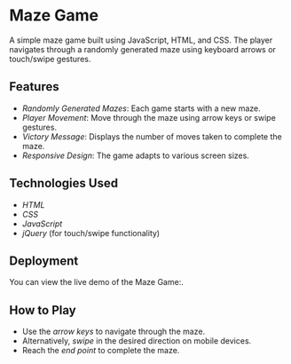 # Maze Game

A simple maze game built using JavaScript, HTML, and CSS. The player navigates through a randomly generated maze using keyboard arrows or touch/swipe gestures.

## Features
- *Randomly Generated Mazes*: Each game starts with a new maze.
- *Player Movement*: Move through the maze using arrow keys or swipe gestures.
- *Victory Message*: Displays the number of moves taken to complete the maze.
- *Responsive Design*: The game adapts to various screen sizes.

## Technologies Used
- *HTML*
- *CSS*
- *JavaScript*
- *jQuery* (for touch/swipe functionality)

## Deployment
You can view the live demo of the Maze Game:.

## How to Play
- Use the *arrow keys* to navigate through the maze.
- Alternatively, *swipe* in the desired direction on mobile devices.
- Reach the *end point* to complete the maze.
